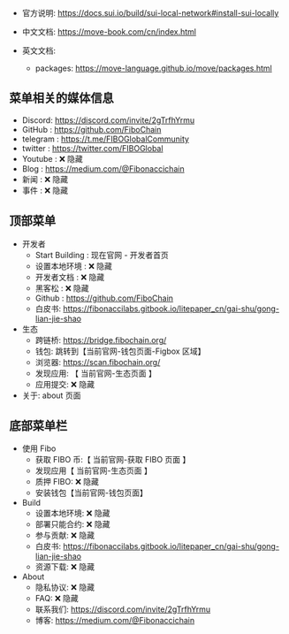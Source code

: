 - 官方说明: https://docs.sui.io/build/sui-local-network#install-sui-locally
- 中文文档: https://move-book.com/cn/index.html
- 英文文档:

  - packages: https://move-language.github.io/move/packages.html

## 菜单相关的媒体信息

- Discord: https://discord.com/invite/2gTrfhYrmu
- GitHub : https://github.com/FiboChain
- telegram : https://t.me/FIBOGlobalCommunity
- twitter : https://twitter.com/FIBOGlobal
- Youtube : ❌ 隐藏
- Blog : https://medium.com/@Fibonaccichain
- 新闻 : ❌ 隐藏
- 事件 : ❌ 隐藏

## 顶部菜单

- 开发者
  - Start Building : 现在官网 - 开发者首页
  - 设置本地环境 : ❌ 隐藏
  - 开发者文档 : ❌ 隐藏
  - 黑客松 : ❌ 隐藏
  - Github : https://github.com/FiboChain
  - 白皮书: https://fibonaccilabs.gitbook.io/litepaper_cn/gai-shu/gong-lian-jie-shao
- 生态
  - 跨链桥: https://bridge.fibochain.org/
  - 钱包: 跳转到【当前官网-钱包页面-Figbox 区域】
  - 浏览器: https://scan.fibochain.org/
  - 发现应用: 【 当前官网-生态页面 】
  - 应用提交: ❌ 隐藏
- 关于: about 页面

## 底部菜单栏

- 使用 Fibo
  - 获取 FIBO 币:【 当前官网-获取 FIBO 页面 】
  - 发现应用【 当前官网-生态页面 】
  - 质押 FIBO: ❌ 隐藏
  - 安装钱包【当前官网-钱包页面】
- Build
  - 设置本地环境: ❌ 隐藏
  - 部署只能合约: ❌ 隐藏
  - 参与贡献: ❌ 隐藏
  - 白皮书: https://fibonaccilabs.gitbook.io/litepaper_cn/gai-shu/gong-lian-jie-shao
  - 资源下载: ❌ 隐藏
- About
  - 隐私协议: ❌ 隐藏
  - FAQ: ❌ 隐藏
  - 联系我们: https://discord.com/invite/2gTrfhYrmu
  - 博客: https://medium.com/@Fibonaccichain
